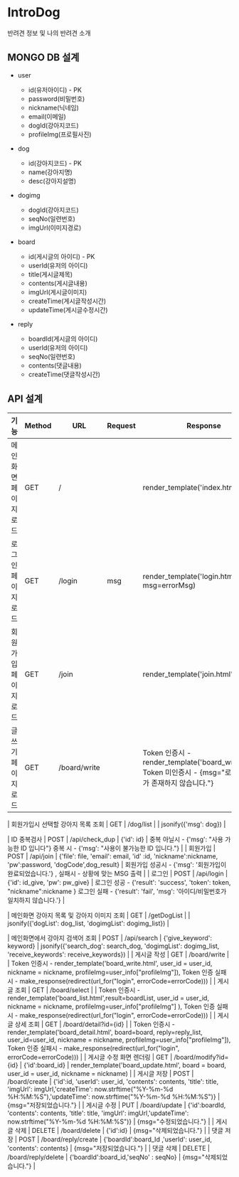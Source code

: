 # IntroDog

반려견 정보 및 나의 반려견 소개

## MONGO DB 설계

- user

  - id(유저아이디) - PK
  - password(비밀번호)
  - nickname(닉네임)
  - email(이메일)
  - dogId(강아지코드)
  - profileImg(프로필사진)

- dog

  - id(강아지코드) - PK
  - name(강아지명)
  - desc(강아지설명)

- dogimg

  - dogId(강아지코드)
  - seqNo(일련번호)
  - imgUrl(이미지경로)

- board

  - id(게시글의 아이디) - PK
  - userId(유저의 아이디)
  - title(게시글제목)
  - contents(게시글내용)
  - imgUrl(게시글이미지)
  - createTime(게시글작성시간)
  - updateTime(게시글수정시간)

- reply
  - boardId(게시글의 아이디)
  - userId(유저의 아이디)
  - seqNo(일련번호)
  - contents(댓글내용)
  - createTime(댓글작성시간)

## API 설계

| 기능                 | Method | URL                   | Request                                                                                    | Response                                                                                                                            |
| -------------------- | ------ | --------------------- | ------------------------------------------------------------------------------------------ | ----------------------------------------------------------------------------------------------------------------------------------- |
| 메인화면 페이지 로드 | GET    | /                     |                                                                         | render_template('index.html')                                                                                       |
| 로그인 페이지 로드   | GET    | /login                | msg                                                                                        | render_template('login.html', msg=errorMsg)                                                                                              |
| 회원가입 페이지 로드 | GET    | /join                 |                                                                                            | render_template('join.html')                                                                                                        |
| 글쓰기 페이지 로드   | GET    | /board/write          |                                                                                            | Token 인증시 - render_template('board_write.html'), Token 미인증시 - {msg="로그인 정보가 존재하지 않습니다."}                       |

| 회원가입시 선택할 강아지 목록 조회 | GET    | /dog/list                 |                                                                                            | jsonify({'msg': dog})                                                                                                       |

| ID 중복검사          | POST   | /api/check_dup    | {'id': id}                                                                            | 중복 아닐시 - {'msg': "사용 가능한 ID 입니다"} 중복 시 - {'msg': "사용이 불가능한 ID 입니다."}                               |
| 회원가입             | POST   | /api/join        | {'file': file, 'email': email, 'id' :id, 'nickname':nickname, 'pw':password, 'dogCode',dog_result}                                                            | 회원가입 성공시 - {'msg': '회원가입이 완료되었습니다.'}  , 실패시 - 상황에 맞는 MSG 출력                                                                                             |
| 로그인               | POST   | /api/login       | {'id': id_give, 'pw': pw_give}                                                            | 로그인 성공 - {'result': 'success', 'token': token, "nickname":nickname } 로그인 실패 - {'result': 'fail', 'msg': '아이디/비밀번호가 일치하지 않습니다.'} |

| 메인화면 강아지 목록 및 강아지 이미지 조회 | GET    | /getDogList                 |                                                                                            | jsonify({'dogList': dog_list, 'dogimgList': dogimg_list})                                                                                                      |


| 메인화면에서 강아지 검색어 조회          | POST    | /api/search         |         {'give_keyword': keyword}                                                                                   | jsonify({'search_dog': search_dog, 'dogimgList': dogimg_list, 'receive_keywords': receive_keywords})                        |
| 게시글 작성          | GET    | /board/write         |                                                                                            | Token 인증시 - render_template('board_write.html', user_id = user_id, nickname = nickname, profileImg=user_info["profileImg"]), Token 인증 실패시 - make_response(redirect(url_for("login", errorCode=errorCode)))                        |
| 게시글 조회          | GET    | /board/select         |                                                                                            | Token 인증시 - render_template('board_list.html',result=boardList, user_id = user_id, nickname = nickname, profileImg=user_info["profileImg"] ), Token 인증 실패시 - make_response(redirect(url_for("login", errorCode=errorCode)))                        |
| 게시글 상세 조회     | GET    | /board/detail?id={id} |                                                                                            | Token 인증시 - render_template('board_detail.html', board=board, reply=reply_list, user_id=user_id, nickname = nickname, profileImg=user_info["profileImg"]), Token 인증 실패시 - make_response(redirect(url_for("login", errorCode=errorCode)))                      |
| 게시글 수정 화면 렌더링          | GET    | /board/modify?id={id}     | {'id':board_id} | render_template('board_update.html', board = board, user_id = user_id, nickname = nickname)                                                                                                          |
| 게시글 저장          | POST   | /board/create     | {'id':id, 'userId': user_id, 'contents': contents, 'title': title, 'imgUrl': imgUrl,'createTime': now.strftime("%Y-%m-%d %H:%M:%S"),'updateTime': now.strftime("%Y-%m-%d %H:%M:%S")}                | {msg="저장되었습니다."}                                                                                                             |
| 게시글 수정          | PUT   | /board/update     | {'id':boardId, 'contents': contents, 'title': title, 'imgUrl': imgUrl,'updateTime': now.strftime("%Y-%m-%d %H:%M:%S")}                | {msg="수정되었습니다."}                                                                                                             |
| 게시글 삭제          | DELETE | /board/delete     | {'id':id}                                                                            | {msg="삭제되었습니다."}                                                                                                             |
| 댓글 저장            | POST   | /board/reply/create     | {'boardId':board_Id ,'userId': user_id, 'contents': contents}                              | {msg="저장되었습니다."}                                                                                                             |
| 댓글 삭제            | DELETE | /board/reply/delete     | {'boardId':board_id,'seqNo' : seqNo}                                                                       | {msg="삭제되었습니다."}                                                                                                             |
